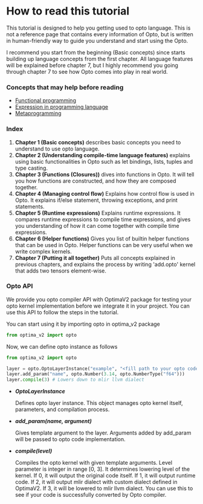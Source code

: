 # How to read this tutorial

This tutorial is designed to help you getting used to opto language. This is not a reference page that contains every information of Opto, but is written in human-friendly way to guide you understand and start using the Opto.

I recommend you start from the beginning (Basic concepts) since starts building up language concepts from the first chapter. All language features will be explained before chapter 7, but I highly recommend you going through chapter 7 to see how Opto comes into play in real world.


### Concepts that may help before reading
  
* [Functional programming](https://www.geeksforgeeks.org/functional-programming-paradigm/)
* [Expression in programming language](https://www.geeksforgeeks.org/what-is-an-expression-and-what-are-the-types-of-expressions/) 
* [Metaprogramming](https://en.wikipedia.org/wiki/Metaprogramming)


### Index

1. **Chapter 1 (Basic concepts)** describes basic concepts you need to understand to use opto language.
2. **Chapter 2 (Understanding compile-time language features)** explains using basic functionalities in Opto such as let bindings, lists, tuples and type casting.
3. **Chapter 3 (Functions (Closures))** dives into functions in Opto. It will tell you how functions are constructed, and how they are composed together.
4. **Chapter 4 (Managing control flow)** Explains how control flow is used in Opto. It explains if/else statement, throwing exceptions, and print statements.
5. **Chapter 5 (Runtime expressions)** Explains runtime expressions. It compares runtime expressions to compile time expressions, and gives you understanding of how it can come together with compile time expressions.
6. **Chapter 6 (Helper functions)** Gives you list of builtin helper functions that can be used in Opto. Helper functions can be very useful when we write complex kernels.
7. **Chapter 7 (Putting it all together)** Puts all concepts explained in previous chapters, and explains the process by writing 'add.opto' kernel that adds two tensors element-wise.


### Opto API

We provide you opto compiler API with OptimaV2 package for testing your opto kernel implementation before we integrate it in your project. You can use this API to follow the steps in the tutorial.

You can start using it by importing opto in optima_v2 package
```python
from optima_v2 import opto
```

Now, we can define opto instance as follows
```python 
from optima_v2 import opto

layer = opto.OptoLayerInstance("example", "<fill path to your opto code>", "<fill path to desired output directory")
layer.add_param("name", opto.Number(3.14, opto.NumberType("f64")))
layer.compile(3) # Lowers down to mlir llvm dialect
```

* **_OptoLayerInstance_** 
  
    Defines opto layer instance. This object manages opto kernel itself, parameters, and compilation process.

* **_add\_param(name, argument)_**
  
    Gives template argument to the layer. Arguments added by add_param will be passed to opto code implementation.

* **_compile(level)_**
  
    Compiles the opto kernel with given template arguments. Level parameter is integer in range [0, 3]. It determines lowering level of the kernel. If 0, it will output the original code itself. If 1, it will output runtime code. If 2, it will output mlir dialect with custom dialect defined in OptimaV2. If 3, it will be lowered to mlir llvm dialect.
You can use this to see if your code is successfully converted by Opto compiler.



